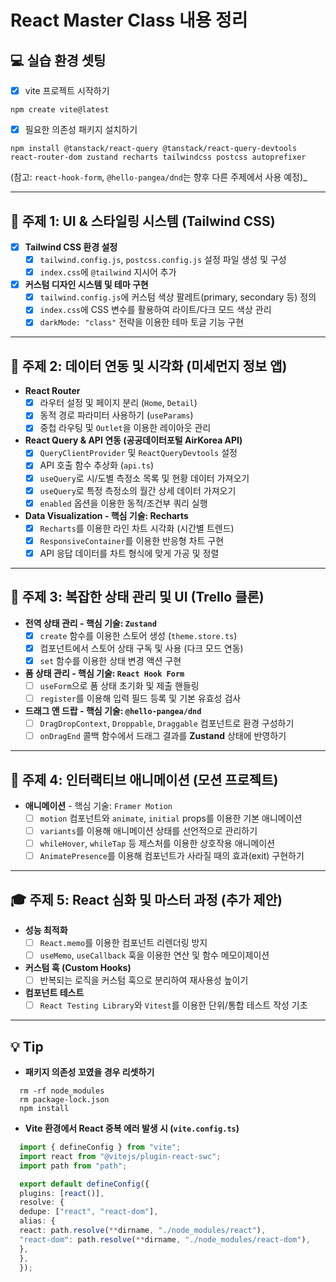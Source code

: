 # React Master Class 내용 정리

## 💻 실습 환경 셋팅

- [x] vite 프로젝트 시작하기

```
npm create vite@latest
```

- [x] 필요한 의존성 패키지 설치하기

```
npm install @tanstack/react-query @tanstack/react-query-devtools react-router-dom zustand recharts tailwindcss postcss autoprefixer
```

(참고: `react-hook-form`, `@hello-pangea/dnd`는 향후 다른 주제에서 사용 예정)\_

---

## 🎨 주제 1: UI & 스타일링 시스템 (Tailwind CSS)

- [x] **Tailwind CSS 환경 설정**
  - [x] `tailwind.config.js`, `postcss.config.js` 설정 파일 생성 및 구성
  - [x] `index.css`에 `@tailwind` 지시어 추가
- [x] **커스텀 디자인 시스템 및 테마 구현**
  - [x] `tailwind.config.js`에 커스텀 색상 팔레트(primary, secondary 등) 정의
  - [x] `index.css`에 CSS 변수를 활용하여 라이트/다크 모드 색상 관리
  - [x] `darkMode: "class"` 전략을 이용한 테마 토글 기능 구현

---

## 🔗 주제 2: 데이터 연동 및 시각화 (미세먼지 정보 앱)

- **React Router**
  - [x] 라우터 설정 및 페이지 분리 (`Home`, `Detail`)
  - [x] 동적 경로 파라미터 사용하기 (`useParams`)
  - [x] 중첩 라우팅 및 `Outlet`을 이용한 레이아웃 관리
- **React Query & API 연동 (공공데이터포털 AirKorea API)**
  - [x] `QueryClientProvider` 및 `ReactQueryDevtools` 설정
  - [x] API 호출 함수 추상화 (`api.ts`)
  - [x] `useQuery`로 시/도별 측정소 목록 및 현황 데이터 가져오기
  - [x] `useQuery`로 특정 측정소의 월간 상세 데이터 가져오기
  - [x] `enabled` 옵션을 이용한 동적/조건부 쿼리 실행
- **Data Visualization - 핵심 기술: Recharts**
  - [x] `Recharts`를 이용한 라인 차트 시각화 (시간별 트렌드)
  - [x] `ResponsiveContainer`를 이용한 반응형 차트 구현
  - [x] API 응답 데이터를 차트 형식에 맞게 가공 및 정렬

---

## 📝 주제 3: 복잡한 상태 관리 및 UI (Trello 클론)

- **전역 상태 관리 - 핵심 기술: `Zustand`**
  - [x] `create` 함수를 이용한 스토어 생성 (`theme.store.ts`)
  - [x] 컴포넌트에서 스토어 상태 구독 및 사용 (다크 모드 연동)
  - [x] `set` 함수를 이용한 상태 변경 액션 구현
- **폼 상태 관리 - 핵심 기술: `React Hook Form`**
  - [ ] `useForm`으로 폼 상태 초기화 및 제출 핸들링
  - [ ] `register`를 이용해 입력 필드 등록 및 기본 유효성 검사
- **드래그 앤 드랍 - 핵심 기술: `@hello-pangea/dnd`**
  - [ ] `DragDropContext`, `Droppable`, `Draggable` 컴포넌트로 환경 구성하기
  - [ ] `onDragEnd` 콜백 함수에서 드래그 결과를 **Zustand** 상태에 반영하기

---

## 🎨 주제 4: 인터랙티브 애니메이션 (모션 프로젝트)

- **애니메이션** - 핵심 기술: `Framer Motion`
  - [ ] `motion` 컴포넌트와 `animate`, `initial` props를 이용한 기본 애니메이션
  - [ ] `variants`를 이용해 애니메이션 상태를 선언적으로 관리하기
  - [ ] `whileHover`, `whileTap` 등 제스처를 이용한 상호작용 애니메이션
  - [ ] `AnimatePresence`를 이용해 컴포넌트가 사라질 때의 효과(exit) 구현하기

---

## 🎓 주제 5: React 심화 및 마스터 과정 (추가 제안)

- **성능 최적화**
  - [ ] `React.memo`를 이용한 컴포넌트 리렌더링 방지
  - [ ] `useMemo`, `useCallback` 훅을 이용한 연산 및 함수 메모이제이션
- **커스텀 훅 (Custom Hooks)**
  - [ ] 반복되는 로직을 커스텀 훅으로 분리하여 재사용성 높이기
- **컴포넌트 테스트**
  - [ ] `React Testing Library`와 `Vitest`를 이용한 단위/통합 테스트 작성 기초

---

## 💡 Tip

- **패키지 의존성 꼬였을 경우 리셋하기**

```
  rm -rf node_modules
  rm package-lock.json
  npm install
```

- **Vite 환경에서 React 중복 에러 발생 시 (`vite.config.ts`)**

```ts
  import { defineConfig } from "vite";
  import react from "@vitejs/plugin-react-swc";
  import path from "path";

  export default defineConfig({
  plugins: [react()],
  resolve: {
  dedupe: ["react", "react-dom"],
  alias: {
  react: path.resolve(**dirname, "./node_modules/react"),
  "react-dom": path.resolve(**dirname, "./node_modules/react-dom"),
  },
  },
  });

```
